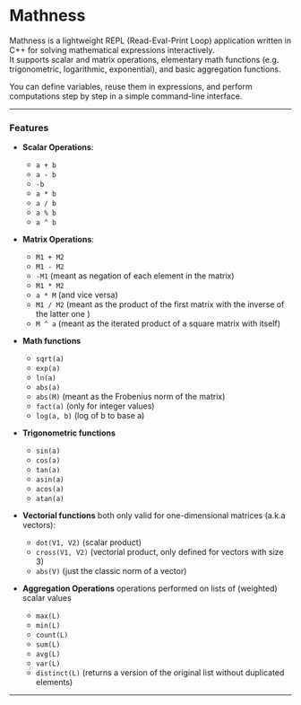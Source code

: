 # Mathness

Mathness is a lightweight REPL (Read-Eval-Print Loop) application written in C++ for solving mathematical expressions interactively.  
It supports scalar and matrix operations, elementary math functions (e.g. trigonometric, logarithmic, exponential), and basic aggregation functions.

You can define variables, reuse them in expressions, and perform computations step by step in a simple command-line interface.

---

### Features

- **Scalar Operations**:
  - `a + b`
  - `a - b`
  - `-b`
  - `a * b`
  - `a / b`
  - `a % b`
  - `a ^ b`
- **Matrix Operations**:
  - `M1 + M2`
  - `M1 - M2`
  - `-M1` (meant as negation of each element in the matrix)
  - `M1 * M2`
  - `a * M` (and vice versa)
  - `M1 / M2` (meant as the product of the first matrix with the inverse of the latter one )
  - `M ^ a` (meant as the iterated product of a square matrix with itself)
- **Math functions**
  - `sqrt(a)`
  - `exp(a)`
  - `ln(a)`
  - `abs(a)`
  - `abs(M)` (meant as the Frobenius norm of the matrix)
  - `fact(a)` (only for integer values)
  - `log(a, b)` (log of b to base a)
- **Trigonometric functions**
  - `sin(a)`
  - `cos(a)`
  - `tan(a)`
  - `asin(a)`
  - `acos(a)`
  - `atan(a)`
- **Vectorial functions**
  both only valid for one-dimensional matrices (a.k.a vectors):

  - `dot(V1, V2)` (scalar product)
  - `cross(V1, V2)` (vectorial product, only defined for vectors with size 3)
  - `abs(V)` (just the classic norm of a vector)

- **Aggregation Operations**
  operations performed on lists of (weighted) scalar values

  - `max(L)`
  - `min(L)`
  - `count(L)`
  - `sum(L)`
  - `avg(L)`
  - `var(L)`
  - `distinct(L)` (returns a version of the original list without duplicated elements)

---
